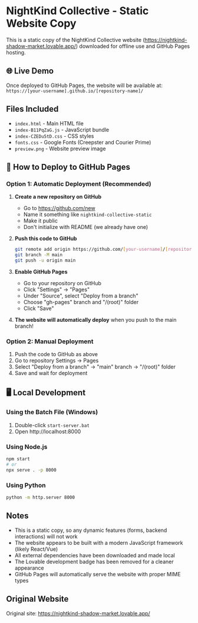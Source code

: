 # NightKind Collective - Static Website Copy

This is a static copy of the NightKind Collective website (https://nightkind-shadow-market.lovable.app/) downloaded for offline use and GitHub Pages hosting.

## 🌐 Live Demo

Once deployed to GitHub Pages, the website will be available at:
`https://[your-username].github.io/[repository-name]/`

## Files Included

- `index.html` - Main HTML file
- `index-B11PqZaG.js` - JavaScript bundle
- `index-CZEDu5tD.css` - CSS styles
- `fonts.css` - Google Fonts (Creepster and Courier Prime)
- `preview.png` - Website preview image

## 🚀 How to Deploy to GitHub Pages

### Option 1: Automatic Deployment (Recommended)

1. **Create a new repository on GitHub**
   - Go to https://github.com/new
   - Name it something like `nightkind-collective-static`
   - Make it public
   - Don't initialize with README (we already have one)

2. **Push this code to GitHub**
   ```bash
   git remote add origin https://github.com/[your-username]/[repository-name].git
   git branch -M main
   git push -u origin main
   ```

3. **Enable GitHub Pages**
   - Go to your repository on GitHub
   - Click "Settings" → "Pages"
   - Under "Source", select "Deploy from a branch"
   - Choose "gh-pages" branch and "/(root)" folder
   - Click "Save"

4. **The website will automatically deploy** when you push to the main branch!

### Option 2: Manual Deployment

1. Push the code to GitHub as above
2. Go to repository Settings → Pages
3. Select "Deploy from a branch" → "main" branch → "/(root)" folder
4. Save and wait for deployment

## 🖥️ Local Development

### Using the Batch File (Windows)
1. Double-click `start-server.bat`
2. Open http://localhost:8000

### Using Node.js
```bash
npm start
# or
npx serve . -p 8000
```

### Using Python
```bash
python -m http.server 8000
```

## Notes

- This is a static copy, so any dynamic features (forms, backend interactions) will not work
- The website appears to be built with a modern JavaScript framework (likely React/Vue)
- All external dependencies have been downloaded and made local
- The Lovable development badge has been removed for a cleaner appearance
- GitHub Pages will automatically serve the website with proper MIME types

## Original Website

Original site: https://nightkind-shadow-market.lovable.app/ 